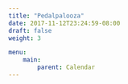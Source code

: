 ```yaml
---
title: "Pedalpalooza"
date: 2017-11-12T23:24:59-08:00
draft: false
weight: 3

menu:
    main:
        parent: Calendar
---
```

